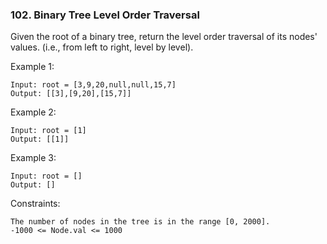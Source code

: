 ### 102. Binary Tree Level Order Traversal

Given the root of a binary tree, return the level order traversal of its nodes' values. (i.e., from left to right, level by level).

Example 1:

    Input: root = [3,9,20,null,null,15,7]
    Output: [[3],[9,20],[15,7]]

Example 2:

    Input: root = [1]
    Output: [[1]]

Example 3:

    Input: root = []
    Output: []

Constraints:

    The number of nodes in the tree is in the range [0, 2000].
    -1000 <= Node.val <= 1000
